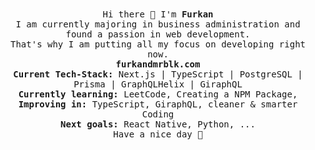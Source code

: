 <p align="center">
  <br><br>
  <samp>  
    <br>Hi there 👋 I'm <b> Furkan </b>
    <br>I am currently majoring in business administration and found a passion in web development. 
    <br>That's why I am putting all my focus on developing right now. 
    <br><b>furkandmrblk.com</b>
    <br><b>Current Tech-Stack:</b> Next.js | TypeScript | PostgreSQL | Prisma | GraphQLHelix | GiraphQL
    <br><b>Currently learning:</b> LeetCode, Creating a NPM Package,
    <br><b>Improving in:</b> TypeScript, GiraphQL, cleaner & smarter Coding
    <br><b>Next goals:</b> React Native, Python, ...
    <br>Have a nice day 💫
    
</samp>
 <br><br><br>
</p>
